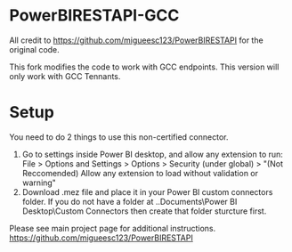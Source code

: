 # PowerBIRESTAPI-GCC
All credit to https://github.com/migueesc123/PowerBIRESTAPI for the original code. 

This fork modifies the code to work with GCC endpoints.
This version will only work with GCC Tennants.

# Setup
You need to do 2 things to use this non-certified connector.
1. Go to settings inside Power BI desktop, and allow any extension to run: File > Options and Settings > Options > Security (under global) > "(Not Reccomended) Allow any extension to load without validation or warning"
2. Download .mez file and place it in your Power BI custom connectors folder. If you do not have a folder at ..Documents\Power BI Desktop\Custom Connectors then create that folder sturcture first. 

Please see main project page for additional instructions. https://github.com/migueesc123/PowerBIRESTAPI